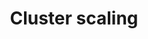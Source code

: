 ---
title: Cluster scaling
description: How to configure and manage the scaling of your workload clusters on Giant Swarm.
weight: 20
menu:
  principal:
    parent: tutorials-fleet-management-clusters
    identifier: tutorials-fleet-management-clusters-scaling
last_review_date: 2024-11-29
owner:
  - https://github.com/orgs/giantswarm/teams/team-rocket
  - https://github.com/orgs/giantswarm/teams/team-phoenix
user_questions:
  - How can I scale my workload clusters on Giant Swarm?
---